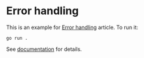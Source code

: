 # Error handling

This is an example for [Error handling](https://bunrouter.uptrace.dev/guide/error-handling.html)
article. To run it:

```shell
go run .
```

See [documentation](https://bunrouter.uptrace.dev/) for details.
